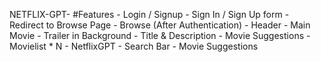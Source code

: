 NETFLIX-GPT-
    #Features
        - Login / Signup
            - Sign In / Sign Up form
            - Redirect to Browse Page
        - Browse (After Authentication)
            - Header
            - Main Movie
                - Trailer in Background
                - Title & Description
                - Movie Suggestions
                    - Movielist * N
        - NetflixGPT
            - Search Bar
            - Movie Suggestions